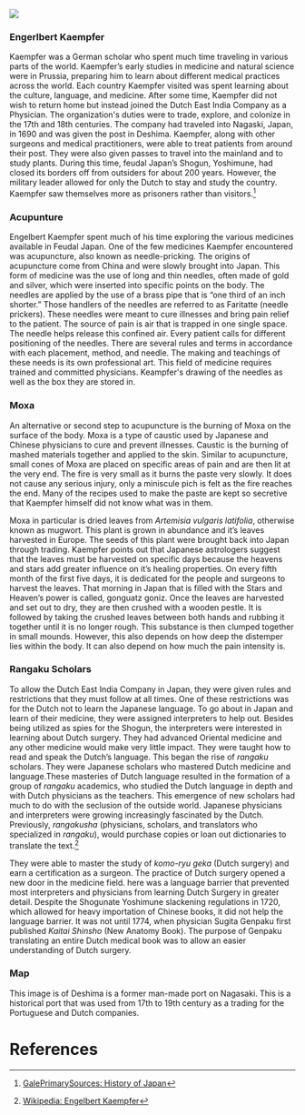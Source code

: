 <a href="https://juncture-digital.org"><img src="https://juncture-digital.org/images/ve-button.png"></a>

<param ve-config 
       title="Engelbert Kaempfer" 
       author="Diane Diaz"
       banner="https://upload.wikimedia.org/wikipedia/commons/c/c0/Engelbert_Kaempfer.jpg"
       url="https://upload.wikimedia.org/wikipedia/commons/c/c0/Engelbert_Kaempfer.jpg"
       layout="vertical">

<!-- Entities discussed throughout the essay are typically defined before the essay text and
     are thus available in all text.  Entity identifiers (QIDs) can be found in either
     Wikipedia or Wikidata (https://www.wikidata.org)> -->

### Engerlbert Kaempfer
Kaempfer was a German scholar who spent much time traveling in various parts of the world. Kaempfer’s early studies in medicine and natural science were in Prussia, preparing him to learn about different medical practices across the world. Each country Kaempfer visited was spent learning about the culture, language, and medicine. After some time, Kaempfer did not wish to return home but instead joined the Dutch East India Company as a Physician. The organization's duties were to trade, explore, and colonize in the 17th and 18th centuries. The company had traveled into Nagaski, Japan, in 1690 and was given the post in Deshima.  Kaempfer, along with other surgeons and medical practitioners, were able to treat patients from around their post. They were also given passes to travel into the mainland and to study plants.  During this time, feudal Japan’s Shogun, Yoshimune,  had closed its borders off from outsiders for about 200 years. However, the military leader allowed for only the Dutch to stay and study the country. Kaempfer saw themselves more as prisoners rather than visitors.[^2]
<param ve-image url="https://upload.wikimedia.org/wikipedia/commons/4/48/Engelbert_Kaempfer_cartouche.jpg">

### Acupunture
Engelbert Kaempfer spent much of his time exploring the various medicines available in Feudal Japan. One of the few medicines Kaempfer encountered was acupuncture, also known as needle-pricking. The origins of acupuncture come from China and were slowly brought into Japan. This form of medicine was the use of long and thin needles, often made of gold and silver, which were inserted into specific points on the body. The needles are applied by the use of a brass pipe that is “one third of an inch shorter.” Those handlers of the needles are referred to as Faritatte (needle prickers). These needles were meant to cure illnesses and bring pain relief to the patient. The source of pain is air that is trapped in one single space. The needle helps release this confined air. Every patient calls for different positioning of the needles. There are several rules and terms in accordance with each placement, method, and needle. The making and teachings of these needs is its own professional art. This field of medicine requires trained and committed physicians.
Keampfer's drawing of the needles as well as the box they are stored in.
<param ve-image url="https://upload.wikimedia.org/wikipedia/commons/f/f3/Engelbert-Kaempfer-kudabari-1727.jpg">
      
### Moxa
An alternative or second step to acupuncture is the burning of Moxa on the surface of the body. Moxa is a type of caustic used by Japanese and Chinese physicians to cure and prevent illnesses. Caustic is the burning of mashed materials together and applied to the skin. Similar to acupuncture, small cones of Moxa are placed on specific areas of pain and are then lit at the very end. The fire is very small as it burns the paste very slowly. It does not cause any serious injury, only a miniscule pich is felt as the fire reaches the end. Many of the recipes used to make the paste are kept so secretive that Kaempfer himself did not know what was in them. 
<param ve-image url="https://upload.wikimedia.org/wikipedia/commons/5/5e/A_Dose_of_Moxa.jpg">

Moxa in particular is dried leaves from _Artemisia vulgaris latifolia_, otherwise known as mugwort. This plant is grown in abundance and it’s leaves harvested in Europe. The seeds of this plant were brought back into Japan through trading. Kaempfer points out that Japanese astrologers suggest that the leaves must be harvested on specific days because the heavens and stars add greater influence on it’s healing properties. On every fifth month of the first five days, it is dedicated for the people and surgeons to harvest the leaves. That morning in Japan that is filled with the Stars and Heaven’s power is called, gonguatz goniz. Once the leaves are harvested and set out to dry, they are then crushed with a wooden pestle. It is followed by taking the crushed leaves between both hands and rubbing it together until it is no longer rough. This substance is then clumped together in small mounds. However, this also depends on how deep the distemper lies within the body. It can also depend on how much the pain intensity is.  
<param ve-image
       label="Artemisia vulgaris latifolia"
       description="Plant used to make Moxa"
       license"public domain"
       url="https://upload.wikimedia.org/wikipedia/commons/5/59/Artemia_vulgaris_leaf.jpg">

### Rangaku Scholars
To allow the Dutch East India Company in Japan, they were given rules and restrictions that they must follow at all times. One of these restrictions was for the Dutch not to learn the Japanese language. To go about in Japan and learn of their medicine, they were assigned interpreters to help out.  Besides being utilized as spies for the Shogun, the interpreters were interested in learning about Dutch surgery. They had advanced Oriental medicine and any other medicine would make very little impact. They were taught how to read and speak the Dutch’s language. This began the rise of _rangaku_ scholars. They were Japanese scholars who mastered Dutch medicine and language.These masteries of Dutch language resulted in the formation of a group of _rangaku_ academics, who studied the Dutch language in depth and with Dutch physicians as the teachers. This emergence of new scholars had much to do with the seclusion of the outside world. Japanese physicians and interpreters were growing increasingly fascinated by the Dutch. Previously, _rangakusha_ (physicians, scholars, and translators who specialized in _rangaku_), would purchase copies or loan out dictionaries to translate the text.[^1]

They were able to master the study of _komo-ryu geka_ (Dutch surgery) and earn a certification as a surgeon. The practice of Dutch surgery opened a new door in the medicine field. here was a language barrier that prevented most interpreters and physicians from learning Dutch Surgery in greater detail. Despite the Shogunate Yoshimune slackening regulations in 1720, which allowed for heavy importation of Chinese books, it did not help the language barrier. It was not until 1774, when physician Sugita Genpaku first published _Kaitai Shinsho_ (New Anatomy Book). The purpose of Genpaku translating an entire Dutch medical book was to allow an easier understanding of Dutch surgery. 
<param ve-image 
       label="Kaitai Shinsho" 
       description="Image of Kaitai Shinsho" 
       license="public domain" 
       url="https://upload.wikimedia.org/wikipedia/commons/9/91/Kaitai_shinsyo01.jpg">

### Map
This image is of Deshima is a former man-made port on Nagasaki. This is a historical port that was used from 17th to 19th century as a trading for the Portuguese and Dutch companies. 
<param ve-image url="https://upload.wikimedia.org/wikipedia/commons/f/ff/Nagasaki_bay_siebold.jpg">


# References

[^1]: [Wikipedia: Engelbert Kaempfer](https://en.wikipedia.org/wiki/Engelbert_Kaempfer)
[^2]: [GalePrimarySources: History of Japan](https://go-gale-com.libproxy.csun.edu/ps/retrieve.do?tabID=Monographs&resultListType=RESULT_LIST&searchResultsType=SingleTab&hitCount=2&searchType=AdvancedSearchForm&currentPosition=2&docId=GALE%7CCW0103276664&docType=Monograph&sort=Pub+Date+Forward+Chron&contentSegment=ZCET&prodId=ECCO&pageNum=1&contentSet=GALE%7CCW0103276664&searchId=R12&userGroupName=csunorthridge&inPS=true)
